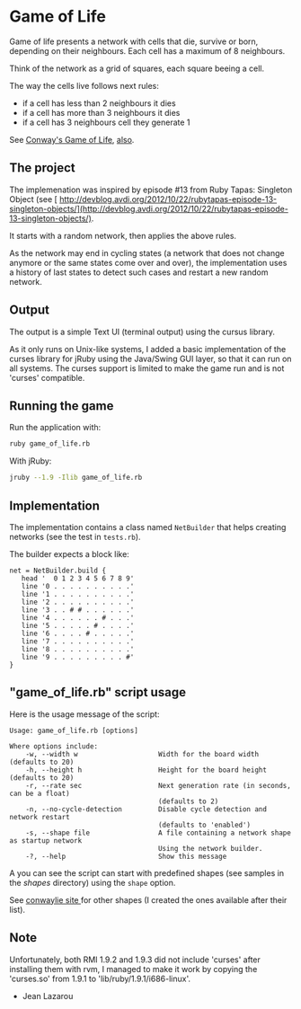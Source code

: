 Game of Life
============

Game of life presents a network with cells that die, survive or born, depending
on their neighbours. Each cell has a maximum of 8 neighbours. 

Think of the network as a grid of squares, each square beeing a cell.

The way the cells live follows next rules:
- if a cell has less than 2 neighbours it dies
- if a cell has more than 3 neighbours it dies
- if a cell has 3 neighbours cell they generate 1

See [Conway's Game of Life](http://en.wikipedia.org/wiki/Conway's_Game_of_Life), 
[also](http://www.tech.org/~stuart/life/rules.html).

The project
-----------

The implemenation was inspired by episode #13 from Ruby Tapas: Singleton Object 
(see [ http://devblog.avdi.org/2012/10/22/rubytapas-episode-13-singleton-objects/](http://devblog.avdi.org/2012/10/22/rubytapas-episode-13-singleton-objects/).

It starts with a random network, then applies the above rules.

As the network may end in cycling states (a network that does not change anymore
or the same states come over and over), the implementation uses a history of 
last states to detect such cases and restart a new random network.

## Output

The output is a simple Text UI (terminal output) using the cursus library.

As it only runs on Unix-like systems, I added a basic implementation of the 
curses library for jRuby using the Java/Swing GUI layer, so that it can run
on all systems. The curses support is limited to make the game run and is 
not 'curses' compatible.

## Running the game

Run the application with:

```bash
ruby game_of_life.rb
```
  
With jRuby:

```bash
jruby --1.9 -Ilib game_of_life.rb
```

## Implementation

The implementation contains a class named `NetBuilder` that helps
creating networks (see the test in `tests.rb`).

The builder expects a block like:

    net = NetBuilder.build {
       head '  0 1 2 3 4 5 6 7 8 9'
       line '0 . . . . . . . . . .'
       line '1 . . . . . . . . . .'
       line '2 . . . . . . . . . .'
       line '3 . . # # . . . . . .'
       line '4 . . . . . . # . . .'
       line '5 . . . . . # . . . .'
       line '6 . . . . # . . . . .'
       line '7 . . . . . . . . . .'
       line '8 . . . . . . . . . .'
       line '9 . . . . . . . . . #'
    }

## "game_of_life.rb" script usage

Here is the usage message of the script:

    Usage: game_of_life.rb [options]

    Where options include:
        -w, --width w                    Width for the board width (defaults to 20)
        -h, --height h                   Height for the board height (defaults to 20)
        -r, --rate sec                   Next generation rate (in seconds, can be a float)
                                         (defaults to 2)
        -n, --no-cycle-detection         Disable cycle detection and network restart
                                         (defaults to 'enabled')
        -s, --shape file                 A file containing a network shape as startup network
                                         Using the network builder.
        -?, --help                       Show this message

A you can see the script can start with predefined shapes (see samples in
the _shapes_ directory) using the `shape` option.

See [conwaylie site ](http://www.conwaylife.com/wiki/List_of_common_oscillators) for
other shapes (I created the ones available after their list).

## Note

Unfortunately, both RMI 1.9.2 and 1.9.3 did not include 'curses' after
installing them with rvm, I managed to make it work by copying the 
'curses.so' from 1.9.1 to 'lib/ruby/1.9.1/i686-linux'.

- Jean Lazarou
